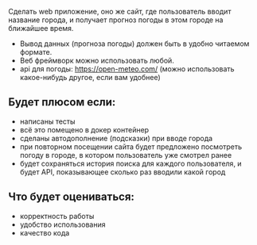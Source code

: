 Сделать web приложение, оно же сайт, где пользователь вводит название города,
и получает прогноз погоды в этом городе на ближайшее время.

- Вывод данных (прогноза погоды) должен быть в удобно читаемом формате.
- Веб фреймворк можно использовать любой.
- api для погоды: https://open-meteo.com/ (можно использовать какое-нибудь другое, если вам удобнее)

## Будет плюсом если:

- написаны тесты
- всё это помещено в докер контейнер
- сделаны автодополнение (подсказки) при вводе города
- при повторном посещении сайта будет предложено посмотреть погоду в городе, в котором пользователь уже смотрел ранее
- будет сохраняться история поиска для каждого пользователя, и будет API, показывающее сколько раз вводили какой город

## Что будет оцениваться:

- корректность работы
- удобство использования
- качество кода
